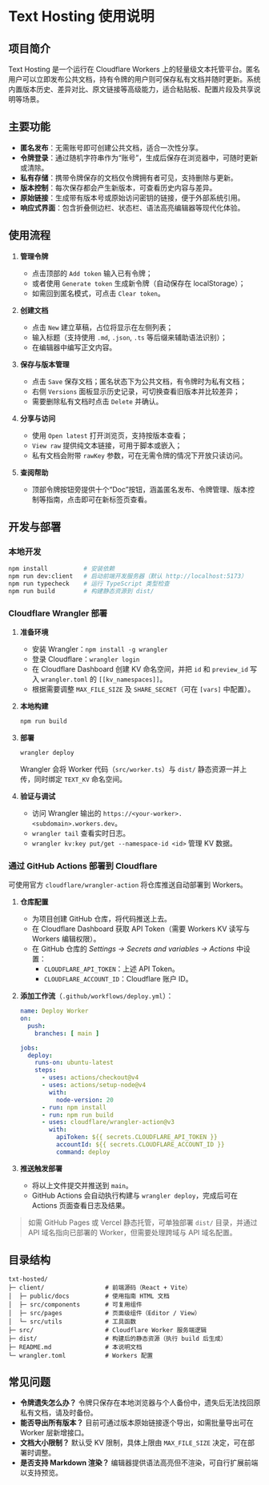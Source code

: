 # Text Hosting 使用说明

## 项目简介

Text Hosting 是一个运行在 Cloudflare Workers 上的轻量级文本托管平台。匿名用户可以立即发布公共文档，持有令牌的用户则可保存私有文档并随时更新。系统内置版本历史、差异对比、原文链接等高级能力，适合粘贴板、配置片段及共享说明等场景。

## 主要功能

- **匿名发布**：无需账号即可创建公共文档，适合一次性分享。
- **令牌登录**：通过随机字符串作为“账号”，生成后保存在浏览器中，可随时更新或清除。
- **私有存储**：携带令牌保存的文档仅令牌拥有者可见，支持删除与更新。
- **版本控制**：每次保存都会产生新版本，可查看历史内容与差异。
- **原始链接**：生成带有版本号或原始访问密钥的链接，便于外部系统引用。
- **响应式界面**：包含折叠侧边栏、状态栏、语法高亮编辑器等现代化体验。

## 使用流程

1. **管理令牌**
   - 点击顶部的 `Add token` 输入已有令牌；
   - 或者使用 `Generate token` 生成新令牌（自动保存在 localStorage）；
   - 如需回到匿名模式，可点击 `Clear token`。

2. **创建文档**
   - 点击 `New` 建立草稿，占位将显示在左侧列表；
   - 输入标题（支持使用 `.md`, `.json`, `.ts` 等后缀来辅助语法识别）；
   - 在编辑器中编写正文内容。

3. **保存与版本管理**
   - 点击 `Save` 保存文档；匿名状态下为公共文档，有令牌时为私有文档；
   - 右侧 `Versions` 面板显示历史记录，可切换查看旧版本并比较差异；
   - 需要删除私有文档时点击 `Delete` 并确认。

4. **分享与访问**
   - 使用 `Open latest` 打开浏览页，支持按版本查看；
   - `View raw` 提供纯文本链接，可用于脚本或嵌入；
   - 私有文档会附带 `rawKey` 参数，可在无需令牌的情况下开放只读访问。

5. **查阅帮助**
   - 顶部令牌按钮旁提供十个“Doc”按钮，涵盖匿名发布、令牌管理、版本控制等指南，点击即可在新标签页查看。

## 开发与部署

### 本地开发

```bash
npm install          # 安装依赖
npm run dev:client   # 启动前端开发服务器（默认 http://localhost:5173）
npm run typecheck    # 运行 TypeScript 类型检查
npm run build        # 构建静态资源到 dist/
```

### Cloudflare Wrangler 部署

1. **准备环境**
   - 安装 Wrangler：`npm install -g wrangler`
   - 登录 Cloudflare：`wrangler login`
   - 在 Cloudflare Dashboard 创建 KV 命名空间，并把 `id` 和 `preview_id` 写入 `wrangler.toml` 的 `[[kv_namespaces]]`。
   - 根据需要调整 `MAX_FILE_SIZE` 及 `SHARE_SECRET`（可在 `[vars]` 中配置）。

2. **本地构建**
   ```bash
   npm run build
   ```

3. **部署**
   ```bash
   wrangler deploy
   ```
   Wrangler 会将 Worker 代码（`src/worker.ts`）与 `dist/` 静态资源一并上传，同时绑定 `TEXT_KV` 命名空间。

4. **验证与调试**
   - 访问 Wrangler 输出的 `https://<your-worker>.<subdomain>.workers.dev`。
   - `wrangler tail` 查看实时日志。
   - `wrangler kv:key put/get --namespace-id <id>` 管理 KV 数据。

### 通过 GitHub Actions 部署到 Cloudflare

可使用官方 `cloudflare/wrangler-action` 将仓库推送自动部署到 Workers。

1. **仓库配置**
   - 为项目创建 GitHub 仓库，将代码推送上去。
   - 在 Cloudflare Dashboard 获取 API Token（需要 Workers KV 读写与 Workers 编辑权限）。
   - 在 GitHub 仓库的 *Settings → Secrets and variables → Actions* 中设置：
     - `CLOUDFLARE_API_TOKEN`：上述 API Token。
     - `CLOUDFLARE_ACCOUNT_ID`：Cloudflare 账户 ID。

2. **添加工作流**（`.github/workflows/deploy.yml`）：
   ```yaml
   name: Deploy Worker
   on:
     push:
       branches: [ main ]

   jobs:
     deploy:
       runs-on: ubuntu-latest
       steps:
         - uses: actions/checkout@v4
         - uses: actions/setup-node@v4
           with:
             node-version: 20
         - run: npm install
         - run: npm run build
         - uses: cloudflare/wrangler-action@v3
           with:
             apiToken: ${{ secrets.CLOUDFLARE_API_TOKEN }}
             accountId: ${{ secrets.CLOUDFLARE_ACCOUNT_ID }}
             command: deploy
   ```

3. **推送触发部署**
   - 将以上文件提交并推送到 `main`。
   - GitHub Actions 会自动执行构建与 `wrangler deploy`，完成后可在 Actions 页面查看日志及结果。

> 如需 GitHub Pages 或 Vercel 静态托管，可单独部署 `dist/` 目录，并通过 API 域名指向已部署的 Worker，但需要处理跨域与 API 域名配置。

## 目录结构

```
txt-hosted/
├─ client/                 # 前端源码（React + Vite）
│  ├─ public/docs          # 使用指南 HTML 文档
│  ├─ src/components       # 可复用组件
│  ├─ src/pages            # 页面级组件（Editor / View）
│  └─ src/utils            # 工具函数
├─ src/                    # Cloudflare Worker 服务端逻辑
├─ dist/                   # 构建后的静态资源（执行 build 后生成）
├─ README.md               # 本说明文档
└─ wrangler.toml           # Workers 配置
```

## 常见问题

- **令牌遗失怎么办？** 令牌只保存在本地浏览器与个人备份中，遗失后无法找回原私有文档，请及时备份。
- **能否导出所有版本？** 目前可通过版本原始链接逐个导出，如需批量导出可在 Worker 层新增接口。
- **文档大小限制？** 默认受 KV 限制，具体上限由 `MAX_FILE_SIZE` 决定，可在部署时调整。
- **是否支持 Markdown 渲染？** 编辑器提供语法高亮但不渲染，可自行扩展前端以支持预览。
